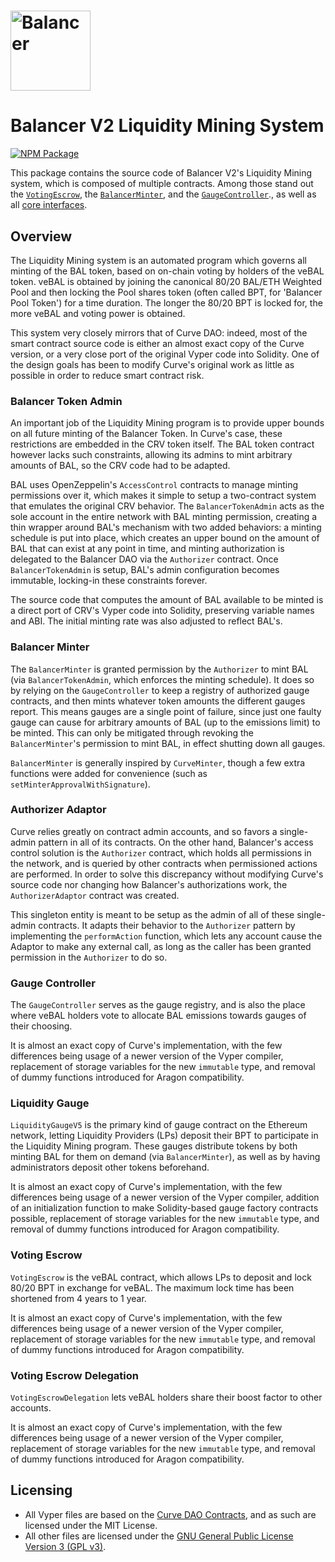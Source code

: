 # <img src="../../logo.svg" alt="Balancer" height="128px">

# Balancer V2 Liquidity Mining System

[![NPM Package](https://img.shields.io/npm/v/@balancer-labs/v2-liquidity-mining.svg)](https://www.npmjs.org/package/@balancer-labs/v2-liquidity-mining)

This package contains the source code of Balancer V2's Liquidity Mining system, which is composed of multiple contracts. Among those stand out the [`VotingEscrow`](./contracts/VotingEscrow.vy), the [`BalancerMinter`](./contracts/BalancerMinter.sol), and the [`GaugeController`](./contracts/GaugeController.vy)., as well as all [core interfaces](./contracts/interfaces).

## Overview

The Liquidity Mining system is an automated program which governs all minting of the BAL token, based on on-chain voting by holders of the veBAL token. veBAL is obtained by joining the canonical 80/20 BAL/ETH Weighted Pool and then locking the Pool shares token (often called BPT, for 'Balancer Pool Token') for a time duration. The longer the 80/20 BPT is locked for, the more veBAL and voting power is obtained.

This system very closely mirrors that of Curve DAO: indeed, most of the smart contract source code is either an almost exact copy of the Curve version, or a very close port of the original Vyper code into Solidity. One of the design goals has been to modify Curve's original work as little as possible in order to reduce smart contract risk.

### Balancer Token Admin

An important job of the Liquidity Mining program is to provide upper bounds on all future minting of the Balancer Token. In Curve's case, these restrictions are embedded in the CRV token itself. The BAL token contract however lacks such constraints, allowing its admins to mint arbitrary amounts of BAL, so the CRV code had to be adapted.

BAL uses OpenZeppelin's `AccessControl` contracts to manage minting permissions over it, which makes it simple to setup a two-contract system that emulates the original CRV behavior. The `BalancerTokenAdmin` acts as the sole account in the entire network with BAL minting permission, creating a thin wrapper around BAL's mechanism with two added behaviors: a minting schedule is put into place, which creates an upper bound on the amount of BAL that can exist at any point in time, and minting authorization is delegated to the Balancer DAO via the `Authorizer` contract. Once `BalancerTokenAdmin` is setup, BAL's admin configuration becomes immutable, locking-in these constraints forever.

The source code that computes the amount of BAL available to be minted is a direct port of CRV's Vyper code into Solidity, preserving variable names and ABI. The initial minting rate was also adjusted to reflect BAL's.

### Balancer Minter

The `BalancerMinter` is granted permission by the `Authorizer` to mint BAL (via `BalancerTokenAdmin`, which enforces the minting schedule). It does so by relying on the `GaugeController` to keep a registry of authorized gauge contracts, and then mints whatever token amounts the different gauges report. This means gauges are a single point of failure, since just one faulty gauge can cause for arbitrary amounts of BAL (up to the emissions limit) to be minted. This can only be mitigated through revoking the `BalancerMinter`'s permission to mint BAL, in effect shutting down all gauges.

`BalancerMinter` is generally inspired by `CurveMinter`, though a few extra functions were added for convenience (such as `setMinterApprovalWithSignature`).

### Authorizer Adaptor

Curve relies greatly on contract admin accounts, and so favors a single-admin pattern in all of its contracts. On the other hand, Balancer's access control solution is the `Authorizer` contract, which holds all permissions in the network, and is queried by other contracts when permissioned actions are performed. In order to solve this discrepancy without modifying Curve's source code nor changing how Balancer's authorizations work, the `AuthorizerAdaptor` contract was created.

This singleton entity is meant to be setup as the admin of all of these single-admin contracts. It adapts their behavior to the `Authorizer` pattern by implementing the `performAction` function, which lets any account cause the Adaptor to make any external call, as long as the caller has been granted permission in the `Authorizer` to do so.

### Gauge Controller

The `GaugeController` serves as the gauge registry, and is also the place where veBAL holders vote to allocate BAL emissions towards gauges of their choosing.

It is almost an exact copy of Curve's implementation, with the few differences being usage of a newer version of the Vyper compiler, replacement of storage variables for the new `immutable` type, and removal of dummy functions introduced for Aragon compatibility.

### Liquidity Gauge

`LiquidityGaugeV5` is the primary kind of gauge contract on the Ethereum network, letting Liquidity Providers (LPs) deposit their BPT to participate in the Liquidity Mining program. These gauges distribute tokens by both minting BAL for them on demand (via `BalancerMinter`), as well as by having administrators deposit other tokens beforehand.

It is almost an exact copy of Curve's implementation, with the few differences being usage of a newer version of the Vyper compiler, addition of an initialization function to make Solidity-based gauge factory contracts possible, replacement of storage variables for the new `immutable` type, and removal of dummy functions introduced for Aragon compatibility.

### Voting Escrow

`VotingEscrow` is the veBAL contract, which allows LPs to deposit and lock 80/20 BPT in exchange for veBAL. The maximum lock time has been shortened from 4 years to 1 year.

It is almost an exact copy of Curve's implementation, with the few differences being usage of a newer version of the Vyper compiler, replacement of storage variables for the new `immutable` type, and removal of dummy functions introduced for Aragon compatibility.

### Voting Escrow Delegation

`VotingEscrowDelegation` lets veBAL holders share their boost factor to other accounts.

It is almost an exact copy of Curve's implementation, with the few differences being usage of a newer version of the Vyper compiler, replacement of storage variables for the new `immutable` type, and removal of dummy functions introduced for Aragon compatibility.

## Licensing

- All Vyper files are based on the [Curve DAO Contracts](https://github.com/curvefi/curve-dao-contracts), and as such are licensed under the MIT License.
- All other files are licensed under the [GNU General Public License Version 3 (GPL v3)](../../LICENSE).
